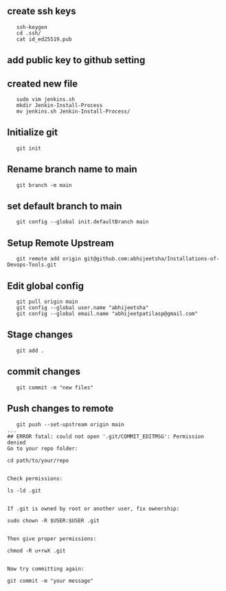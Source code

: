 ## create ssh keys
```
   ssh-keygen
   cd .ssh/
   cat id_ed25519.pub 
```
## add public key to github setting 

## created new file
```
   sudo vim jenkins.sh
   mkdir Jenkin-Install-Process
   mv jenkins.sh Jenkin-Install-Process/
``` 

## Initialize git 
```
   git init
```

## Rename branch name to main
```
   git branch -m main
```
## set default branch to main
```
   git config --global init.defaultBranch main
```

## Setup Remote Upstream 
```
   git remote add origin git@github.com:abhijeetsha/Installations-of-Devops-Tools.git
```

## Edit global config
```
   git pull origin main
   git config --global user.name "abhijeetsha"
   git config --global email.name "abhijeetpatilasp@gmail.com"

```

## Stage changes

```
   git add .
```

## commit changes
```
   git commit -m "new files"
```
## Push changes to remote
```
   git push --set-upstream origin main
...
## ERROR fatal: could not open '.git/COMMIT_EDITMSG': Permission denied
Go to your repo folder:

cd path/to/your/repo


Check permissions:

ls -ld .git


If .git is owned by root or another user, fix ownership:

sudo chown -R $USER:$USER .git


Then give proper permissions:

chmod -R u+rwX .git


Now try committing again:

git commit -m "your message"
